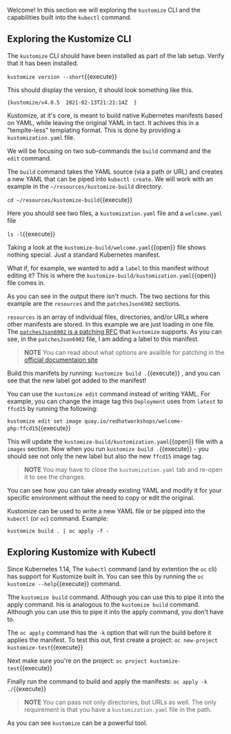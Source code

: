 Welcome! In this section we will exploring the `kustomize` CLI and the
capabilities built into the `kubectl` command.

## Exploring the Kustomize CLI

The `kustomize` CLI should have been installed as part of the lab
setup. Verify that it has been installed.

`kustomize version --short`{{execute}}

This should display the version, it should look something like this.

```shell
{kustomize/v4.0.5  2021-02-13T21:21:14Z  }
```

Kustomize, at it's core, is meant to build native Kubernetes manifests
based on YAML, while leaving the original YAML in tact. It achives this
in a "templte-less" templating format. This is done by providing a `kustomization.yaml` file.

We will be focusing on two sub-commands the `build` command and the
`edit` command.

The `build` command takes the YAML source (via a path or URL) and creates
a new YAML that can be piped into `kubectl create`. We will work with
an example in the `~/resources/kustomize-build` directory.

`cd ~/resources/kustomize-build`{{execute}}

Here you should see two files, a `kustomization.yaml` file and a `welcome.yaml` file

`ls -l`{{execute}}

Taking a look at the `kustomize-build/welcome.yaml`{{open}}
file shows nothing special. Just a standard Kubernetes manifest.

What if, for example, we wanted to add a `label` to this manifest without editing it? This is where the `kustomize-build/kustomization.yaml`{{open}} file comes in.

As you can see in the output there isn't much. The two sections for this
example are the `resources` and the `patchesJson6902` sections.

`resources` is an array of individual files, directories, and/or URLs where other manifests are stored. In this example we are just loading in one file. The [`patchesJson6902` is a patching RFC](https://kubectl.docs.kubernetes.io/references/kustomize/kustomization/patchesjson6902/) that `kustomize` supports. As you can see, in the `patchesJson6902` file, I am adding a label to this manifest.

> **NOTE** You can read about what options are availble for patching in the [official documentaion site](https://kubectl.docs.kubernetes.io/references/kustomize/kustomization/)

Build this manifets by running: `kustomize build .`{{execute}} , and
you can see that the new label got added to the manifest!

You can use the `kustomize edit` command instead of writing YAML. For
example, you can change the image tag this `Deployment` uses from `latest`
to `ffcd15` by running the following:

`kustomize edit set image quay.io/redhatworkshops/welcome-php:ffcd15`{{execute}}

This will update the
`kustomize-build/kustomization.yaml`{{open}} file with a
`images` section. Now when you run `kustomize build .`{{execute}} -
you should see not only the new label but also the new `ffcd15` image tag.

> **NOTE** You may have to close the `kustomization.yaml` tab and re-open it to see the changes.

You can see how you can take already existing YAML and modify it for
your specific environment without the need to copy or edit the original.

Kustomize can be used to write a new YAML file or be pipped into
the `kubectl` (or `oc`) command. Example:

```shell
kustomize build . | oc apply -f -
```

## Exploring Kustomize with Kubectl

Since Kubernetes 1.14, The `kubectl` command (and by extention the
`oc` cli) has support for Kustomize built in.  You can see this by
running the `oc kustomize --help`{{execute}} command.

Tthe `kustomize build` command. Although you can use this to pipe it into the apply command. his is analogous to the `kustomize build` command. Although you can use this to pipe it into the apply command, you don't have to.

The `oc apply` command has the `-k` option that will run the build before it applies the manifest. To test this out, first create a project: `oc new-project kustomize-test`{{execute}}

Next make sure you're on the project: `oc project kustomize-test`{{execute}}

Finally run the command to build and apply the manifests: `oc apply -k ./`{{execute}}

> **NOTE** You can pass not only directories, but URLs as well. The
> only requirement is that you have a `kustomization.yaml` file in
> the path.

As you can see `kustomize` can be a powerful tool.